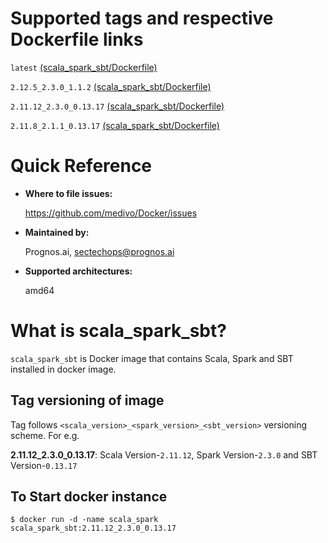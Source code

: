 # Supported tags and respective Dockerfile links

`latest` [(scala_spark_sbt/Dockerfile)](https://github.com/medivo/Docker/blob/master/scala_spark_sbt/Dockerfile)

`2.12.5_2.3.0_1.1.2` [(scala_spark_sbt/Dockerfile)](https://github.com/medivo/Docker/blob/2.12.5_2.3.0_1.1.2/scala_spark_sbt/Dockerfile)

`2.11.12_2.3.0_0.13.17` [(scala_spark_sbt/Dockerfile)](https://github.com/medivo/Docker/blob/2.11.12_2.3.0_0.13.17/scala_spark_sbt/Dockerfile)

`2.11.8_2.1.1_0.13.17` [(scala_spark_sbt/Dockerfile)](https://github.com/medivo/Docker/blob/2.11.8_2.2.1_0.13.17/scala_spark_sbt/Dockerfile)

# Quick Reference
- **Where to file issues:**

    https://github.com/medivo/Docker/issues
    
- **Maintained by:**

    Prognos.ai, sectechops@prognos.ai

- **Supported architectures:**

    amd64

# What is scala_spark_sbt?

`scala_spark_sbt` is Docker image that contains Scala, Spark and SBT installed in docker image.

## Tag versioning of image

Tag follows `<scala_version>_<spark_version>_<sbt_version>` versioning scheme. For e.g.

**2.11.12_2.3.0_0.13.17**: Scala Version-`2.11.12`, Spark Version-`2.3.0` and SBT Version-`0.13.17`

## To Start docker instance

```
$ docker run -d -name scala_spark scala_spark_sbt:2.11.12_2.3.0_0.13.17
```
